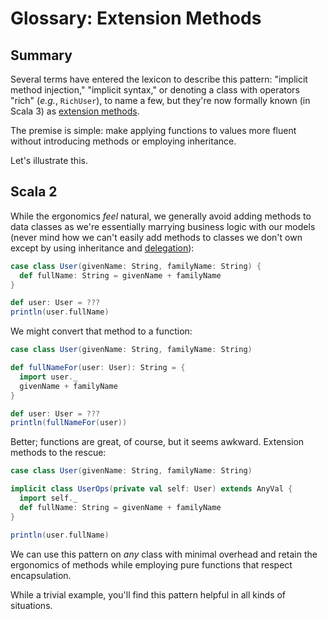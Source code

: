 # Glossary: Extension Methods

## Summary

Several terms have entered the lexicon to describe this pattern: "implicit method injection," "implicit syntax," or denoting a class with operators "rich" (_e.g._, `RichUser`), to name a few, but they're now formally known (in Scala 3) as [extension methods][scala-extension-methods].

The premise is simple: make applying functions to values more fluent without introducing methods or employing inheritance.

Let's illustrate this.

## Scala 2

While the ergonomics _feel_ natural, we generally avoid adding methods to data classes as we're essentially marrying business logic with our models (never mind how we can't easily add methods to classes we don't own except by using inheritance and [delegation][wikipedia-delegation-pattern]):

```scala
case class User(givenName: String, familyName: String) {
  def fullName: String = givenName + familyName
}

def user: User = ???
println(user.fullName)
```

We might convert that method to a function:

```scala
case class User(givenName: String, familyName: String)

def fullNameFor(user: User): String = {
  import user._
  givenName + familyName
}

def user: User = ???
println(fullNameFor(user))
```

Better; functions are great, of course, but it seems awkward. Extension methods to the rescue:

```scala
case class User(givenName: String, familyName: String)

implicit class UserOps(private val self: User) extends AnyVal {
  import self._
  def fullName: String = givenName + familyName
}

println(user.fullName)
```

We can use this pattern on _any_ class with minimal overhead and retain the ergonomics of methods while employing pure functions that respect encapsulation.

While a trivial example, you'll find this pattern helpful in all kinds of situations.

[scala-extension-methods]: https://docs.scala-lang.org/scala3/reference/contextual/extension-methods.html
[wikipedia-delegation-pattern]: https://en.wikipedia.org/wiki/Delegation_pattern
